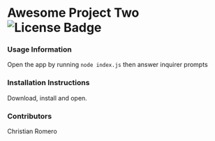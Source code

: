 # Awesome Project Two       ![License Badge](https://img.shields.io/badge/license-Apache%20License%202.0-yellow)

### Usage Information

Open the app by running `node index.js` then answer inquirer prompts

### Installation Instructions

Download, install and open.

### Contributors

Christian Romero



    